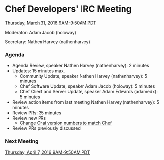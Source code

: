 # Chef Developers' IRC Meeting

[Thursday, March 31, 2016 9AM-9:50AM PDT](http://everytimezone.com/#2016-3-31,240,cn3)

Moderator:  Adam Jacob (holoway)

Secretary:  Nathen Harvey (nathenharvey)

### Agenda
* Agenda Review, speaker Nathen Harvey (nathenharvey): 2 minutes
* Updates: 15 minutes max.
  * Community Update, speaker Nathen Harvey (nathenharvey): 5 minutes
  * Chef Software Update, speaker Adam Jacob (holoway): 5 minutes
  * Chef Client and Server Update, speaker Adam Edwards (adamedx): 5 minutes
* Review action items from last meeting Nathen Harvey (nathenharvey): 5 minutes
* Review PRs:  35 minutes
* Review new PRs
  - [Change Ohai version numbers to match Chef](https://github.com/chef/chef-rfc/pull/193)
* Review PRs previously discussed

### Next Meeting

[Thursday, April 7, 2016 9AM-9:50AM PDT](http://everytimezone.com/#2016-4-7,240,cn3)
